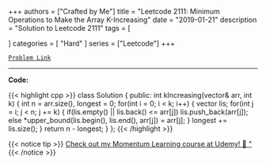 
+++
authors = ["Crafted by Me"]
title = "Leetcode 2111: Minimum Operations to Make the Array K-Increasing"
date = "2019-01-21"
description = "Solution to Leetcode 2111"
tags = [
    
]
categories = [
    "Hard"
]
series = ["Leetcode"]
+++



[`Problem Link`](https://leetcode.com/problems/minimum-operations-to-make-the-array-k-increasing/description/)

---



**Code:**

{{< highlight cpp >}}
class Solution {
public:
    int kIncreasing(vector<int>& arr, int k) {
        int n = arr.size(), longest = 0;
        for(int i = 0; i < k; i++) {
            vector<int> lis;
            for(int j = i; j < n; j += k) {
                if(lis.empty() || lis.back() <= arr[j])
                    lis.push_back(arr[j]);
                else *upper_bound(lis.begin(), lis.end(), arr[j]) = arr[j];
            }
            longest += lis.size();
        }
        return n - longest;
    }
};
{{< /highlight >}}



{{< notice tip >}}
[Check out my Momentum Learning course at Udemy! 🚀 "](https://www.udemy.com/course/blind-75-the-data-structures-and-algorithms-essentials/)
{{< /notice >}}

